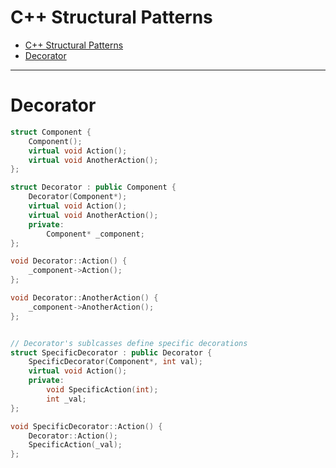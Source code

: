 # C++ Structural Patterns

- [C++ Structural Patterns](#c-structural-patterns)
- [Decorator](#decorator)

---

# Decorator

```cpp
struct Component {
    Component();
    virtual void Action();
    virtual void AnotherAction();
};

struct Decorator : public Component {
    Decorator(Component*);
    virtual void Action();
    virtual void AnotherAction();
    private:
        Component* _component;
};

void Decorator::Action() {
    _component->Action();
};

void Decorator::AnotherAction() {
    _component->AnotherAction();
};


// Decorator's sublcasses define specific decorations
struct SpecificDecorator : public Decorator {
    SpecificDecorator(Component*, int val);
    virtual void Action();
    private:
        void SpecificAction(int);
        int _val;
};

void SpecificDecorator::Action() {
    Decorator::Action();
    SpecificAction(_val);
};
```